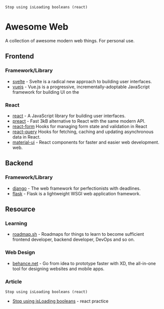 
    Stop using isLoading booleans (react)
# Awesome Web
A collection of awesome modern web things. For personal use.
## Frontend
### Framework/Library
* [svelte](https://svelte.dev/) - Svelte is a radical new approach to building user interfaces.
* [vuejs](https://vuejs.org/) - Vue.js is a progressive, incrementally-adoptable JavaScript framework for building UI on the 
### React
* [react](https://reactjs.org/) - A JavaScript library for building user interfaces.
* [preact](https://preactjs.com/) - Fast 3kB alternative to React with the same modern API.
* [react-form](https://github.com/tannerlinsley/react-form) Hooks for managing form state and validation in React
* [react-query](https://github.com/tannerlinsley/react-query) Hooks for fetching, caching and updating asynchronous data in 
React.
* [material-ui](https://material-ui.com/) - React components for faster and easier web development.
web.
## Backend
### Framework/Library
* [django](https://www.djangoproject.com/) - The web framework for perfectionists with deadlines.
* [flask](https://flask.palletsprojects.com/en/master/) - Flask is a lightweight WSGI web application framework.
## Resource
### Learning
* [roadmap.sh](https://roadmap.sh/roadmaps) - Roadmaps for things to learn to become sufficient frontend developer, backend developer, DevOps and so on.
### Web Design
* [behance.net](https://www.behance.net/galleries/xd) - Go from idea to prototype faster with XD, the all-in-one tool for designing websites and mobile apps.
### Article
    Stop using isLoading booleans (react)

* [Stop using isLoading booleans](https://kentcdodds.com/blog/stop-using-isloading-booleans) - react practice
